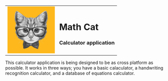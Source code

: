 <table cellpadding="0" cellspacing ="0">
  <tbody>
    <tr>
      <td><img src="MathCat.bmp" alt="Gizmo" width="150" height="150"></td>
      <td><h1>Math Cat</h1><h3>Calculator application</h3></td>
    </tr>
  </tbody>
</table>
  
<p>This calculator application is being designed to be as cross platform as possible. It works in three ways; you have a basic calaculator, a handwriting recognition calculator, and a database of equations calculator.</p>
